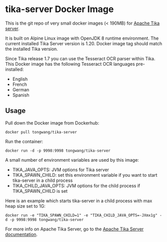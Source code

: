 # tika-server Docker Image

This is the git repo of very small docker images (< 190MB) for [Apache Tika server](https://tika.apache.org). 

It is built on Alpine Linux image with OpenJDK 8 runtime environment. The current installed Tika Server version is 1.20. Docker image tag should match the installed Tika version.

Since Tika release 1.7 you can use the Tesseract OCR parser within Tika. This Docker image has the following Tesseract OCR languages pre-installed:

* English
* French
* German
* Spanish

## Usage

Pull down the Docker image from Dockerhub:

    docker pull tongwang/tika-server

Run the container:

    docker run -d -p 9998:9998 tongwang/tika-server

A small number of environment variables are used by this image:

* TIKA_JAVA_OPTS: JVM options for Tika server
* TIKA_SPAWN_CHILD: set this environment variable if you want to start tika-server in a child process
* TIKA_CHILD_JAVA_OPTS: JVM options for the child process if TIKA_SPAWN_CHILD is set

Here is an example which starts tika-server in a child process with max heap size set to 1G:

    docker run -e "TIKA_SPAWN_CHILD=1" -e "TIKA_CHILD_JAVA_OPTS=-JXmx1g" -d -p 9998:9998 tongwang/tika-server


For more info on Apache Tika Server, go to the [Apache Tika Server documentation](http://wiki.apache.org/tika/TikaJAXRS).
